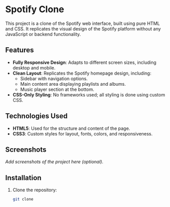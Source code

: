 # Spotify Clone

This project is a clone of the Spotify web interface, built using pure HTML and CSS. It replicates the visual design of the Spotify platform without any JavaScript or backend functionality.

## Features

- **Fully Responsive Design**: Adapts to different screen sizes, including desktop and mobile.
- **Clean Layout**: Replicates the Spotify homepage design, including:
  - Sidebar with navigation options.
  - Main content area displaying playlists and albums.
  - Music player section at the bottom.
- **CSS-Only Styling**: No frameworks used; all styling is done using custom CSS.

## Technologies Used

- **HTML5**: Used for the structure and content of the page.
- **CSS3**: Custom styles for layout, fonts, colors, and responsiveness.

## Screenshots

_Add screenshots of the project here (optional)._

## Installation

1. Clone the repository:
   ```bash
   git clone 
